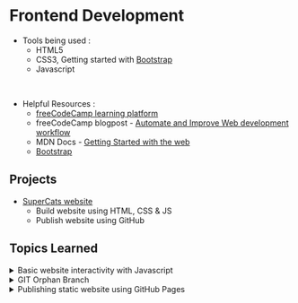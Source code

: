 # Frontend Development
- Tools being used :
    - HTML5
    - CSS3, Getting started with [Bootstrap](/test_html/index.html) 
    - Javascript

</br>

- Helpful Resources :
    - [freeCodeCamp learning platform](https://www.freecodecamp.org/learn) 
    - freeCodeCamp blogpost - [Automate and Improve Web development workflow](https://www.freecodecamp.org/news/how-to-improve-your-web-development-workflow/)
    - MDN Docs - [Getting Started with the web](https://developer.mozilla.org/en-US/docs/Learn/Getting_started_with_the_web/Installing_basic_software)
    - [Bootstrap](https://getbootstrap.com/docs/5.3/getting-started/introduction/) 


## Projects
- [SuperCats website](https://github.com/prak112/DevSchool-HTML/tree/supercats)
    - Build website using HTML, CSS & JS
    - Publish website using GitHub


## Topics Learned
<details>
<summary>Basic website interactivity with Javascript</summary>
- Document Object Model (DOM)
- Web browser storage
</details>

<details>
<summary>GIT Orphan Branch</summary>

#### What is a Git Orphan branch ?
- A Git branch, in general, is used for developing a feature or resolving a bug, so a project progresses without lag.
- A Git Orphan branch provides the possibility to start from zero, i.e., not share any commit history with either the main branch or any other branches.
- Hence a perfect setup for hosting a static github page!
- Thanks to the [short snippet from DEV Community blog](https://dev.to/mcaci/how-to-create-an-orphan-branch-in-git-35ac)
- They are used for :
    - static websites, 
    - static parts of major project like a thesis,
    - to host an open-source part of a commercial software

#### How to create and handle a Git Orphan branch ?
```bash
    $ git checkout orphan newbranch  
    :'to create and move to created orphan branch -"newbranch"'
```
    
```bash
    $ git rm director/*  
    :'to remove non-essential directory from "newbranch" including the files'
```

```bash
    : 'different ways to create a file'

    $ touch README.md       : 'only creates a README'
    $ echo newFile.txt      : 'only creates a newFile'
    $ cat > anyFile.txt     : 'creates and can start appending right away'
```

```bash
    :'generally used after git commit'

    $ git fetch origin  
    :'to identify if any changes in upstream(remote branch)'
```

```bash
    $ git diff HEAD @{u} --name-only 	
    :'to check which files will be changed on the next pull'
```

```bash
    $ git pull --rebase 	
    :'to create a linear history of commits, used since "main" branch is key in current repo. Also aware that it is NOT recommended for beginners'
```

</details>
    


<details>
<summary>Publishing static website using GitHub Pages</summary>

#### What is a Static website ?
- Websites which are read-only, and the content does not change based on the user activity
- This website is build from pre-built component files (HTML, CSS, JS) stored on a web server, in our case GitHub Pages.
- Check [Hubspot blogpost](https://blog.hubspot.com/website/static-vs-dynamic-website) more info.

#### How to publish a Static website ?



</details>